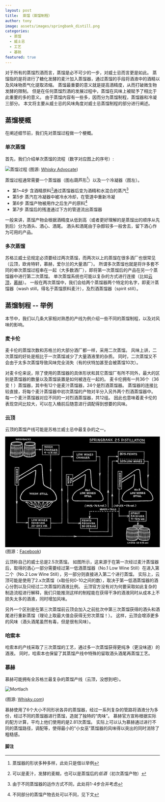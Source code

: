 ```yaml
---
layout: post
title:  蒸馏（蒸馏制程）
author: tony
image: assets/images/springbank_distill.png
categories:
  - 蒸馏
  - 威士忌
  - 工艺
  - 基础
featured: true
---
```


对于所有的蒸馏烈酒而言，蒸馏是必不可少的一步，对威士忌而言更是如此。
蒸馏指的是将进行了糖化发酵的麦汁加入蒸馏器，通过蒸馏的手段将酒液中的酒精以及风味物质气化提取浓缩。
蒸馏最重要的意义就是提高酒精度，从而打破微生物发酵的限制。
但是在任何蒸馏烈酒的发展过程中，蒸馏在风味上被赋予了相比于此重要的多的意义。
由于蒸馏内容有一些多，因而分为蒸馏制程，蒸馏器和冷凝三部分。
本文将主要从威士忌的风味角度对威士忌蒸馏制程的部分进行阐述。

## 蒸馏梗概
在阐述细节前，我们先对蒸馏过程做一个梗概。

### 单次蒸馏

首先，我们介绍单次蒸馏的流程（数字对应图上的序号）:

![蒸馏过程](https://mscwordpresscontent.s3.amazonaws.com/wa/wp-content/uploads/2017/03/stills-final-03-copy-1024x844.png)
(图源: [Whisky Advocate](https://whiskyadvocate.com/how-to-make-whisky))

蒸馏过程通常需要一个蒸馏器（图右葫芦形[^1]）以及一个冷凝器（图左）。
- 第1~4步 含酒精原料[^2]通过蒸馏器后变为酒精和水混合的蒸汽[^3]
- 第5步 蒸汽在冷凝器中被冷水冷却，在管道中重新冷凝
- 第6步 蒸馏产物被用作之后生产的原料[^4]
- 第7步 蒸馏后的残渣通过下方的管道流出蒸馏器

一般来讲，蒸馏产物会根据酒精度从低到高（或者更好理解的是蒸馏出的顺序从先到后）分为酒头、酒心、酒尾。
酒头和酒尾由于杂醇较多一般舍去，留下酒心作为可用的产品。

### 多次蒸馏

苏格兰威士忌规定必须要经过两次蒸馏，而两次以上的蒸馏在很多酒厂也很常见（云顶，欧肯特轩，慕赫，爱尔兰的大量酒厂）。
所谓多次蒸馏也就是将许多套不同的单次蒸馏过程串在一起（大多数酒厂），即将第一次蒸馏后的产品在另一个蒸馏器中进行第二次蒸馏。
单次蒸馏系统也可能以复杂的方式进行连接（比如[云顶](#云顶)，[慕赫](#慕赫)）。
一般在两次蒸馏中，我们会给两个蒸馏器两个特定的名字，即麦汁蒸馏器（wash still，得名于蒸馏原料麦汁），及烈酒蒸馏器（spirit still）。

## 蒸馏制程 -- 举例

本节中，我们以几条大家相对熟悉的产线为例介绍一些不同的蒸馏制程，以及对风味的影响。

### 麦卡伦
麦卡伦的蒸馏次数和苏格兰的大部分酒厂都一样，采用二次蒸馏。
风味上讲，二次蒸馏的好处是相比于一次蒸馏减少了大量酒液里的杂质。
同时，二次蒸馏又不会由于太多次蒸馏导致风味完全消失（有的伏特加甚至会被蒸馏10次）。

对麦卡伦来说，除了使用的蒸馏器的具体形状和其它蒸馏厂有所不同外，最大的区别是蒸馏器的数量以及蒸馏装置是如何被连在一起的。
麦卡伦拥有一共36个（36变！）蒸馏器，其中有12个是麦汁蒸馏器，24个是烈酒蒸馏器。
蒸馏器的连接比较直接，将每个麦汁蒸馏器中初次蒸馏的产物对半分入另外两个烈酒蒸馏器中。
每一个麦汁蒸馏器对应不同的一对烈酒蒸馏器，共12组。
因此也意味着麦卡伦的表现空间比较大，可以在入桶前后随意进行调配得到想要的风味。

### 云顶
云顶的蒸馏产线可能是苏格兰威士忌中最复杂的之一。

![Springbank](/assets/images/springbank_distill.png)
(图源：[Facebook](https://www.facebook.com/officialspringbankwhisky/posts/we-have-three-stills-at-springbank-and-we-adapt-our-distillation-technique-in-or/4636207379755062))

云顶称自己的威士忌是2.5次蒸馏。
如图所示，这来源于在第一次经过麦汁蒸馏器后，取得的酒心一部分需要经过第一低酒蒸馏器（No.1 Low Wine Still）在进入第二个（No.2 Low Wine Still），另一部分则直接进入第二个进行蒸馏。
实际上，云顶可能是使用了2.x次蒸馏（x取任何0-10之间的数），取决于第一低酒蒸馏器的酒心分割以及只经过二次蒸馏的酒液比例。
云顶官方没有对为何要采取如此复杂的制造流程进行解释，我们只能推测这样的制程能在获得干净的酒液同时从成本上不损失太多的酒液，同时增加风味。

另外一个区别是在第三次蒸馏前云顶会加入之前批次中第三次蒸馏获得的酒头和酒尾进行重新蒸馏（理论上取最大值会获得无穷次蒸馏！）。
这样，云顶会增添更多的风味（酒头酒尾虽然有毒，但是很有风味）。

### 哈索本

哈索本的产线采取了三次蒸馏的工艺，通过多一次蒸馏获得更纯净（更没味道）的酒液。
同时，哈索本也保留了其蒸馏产线中特殊的留取酒头酒尾再蒸馏工艺。


### 慕赫
慕赫可能拥有全苏格兰最复杂的蒸馏产线（云顶，没想到吧）。

![Mortlach](https://www.whisky.com/fileadmin/_processed_/5/6/csm_Mortlach_distillation_process_e1f22cee3a.jpg)

(图源: [Whisky.com](https://www.whisky.com/whisky-database/distilleries/details/mortlach.html))

慕赫使用了6个大小不同形状各异的蒸馏器，经过一系列复杂的管路将酒液分为多份，经过不同的蒸馏器进行蒸馏，造就了独特的“肉味”。
慕赫官方宣称根据实际的配方计算，平均上他们使用的是2.81次蒸馏。
实际上可以认为慕赫通过进行不同的蒸馏路径，调配等，使得最小的“小女巫”蒸馏器的风味得以突出的同时消除了粗糙感。


#### 脚注
[^1]: 蒸馏器的形状多种多样，此处只是借以举例
[^2]: 可以是麦汁，发酵的麦糊，也可以是蒸馏后的*低酒*（初次蒸馏产物）
[^3]: 由于不同蒸馏器的运作方式不同，此处将1-4步合并考虑
[^4]: 不同部分的蒸馏产物去处可以不同，见下文
